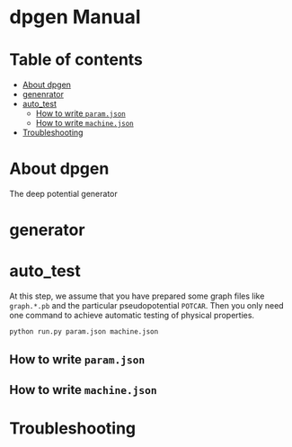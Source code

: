 <span style="font-size:larger;">dpgen Manual</span>
========

# Table of contents
- [About dpgen](#About-dpgen)
- [genenrator](#generator)
- [auto_test](#auto_test)
  - [How to write `param.json`](##How-to-write-`param.json`)
  - [How to write `machine.json`](##How-to-write-`machine.json`)
- [Troubleshooting](#Troubleshooting)
# About dpgen
The deep potential generator
# generator
# auto_test
At this step, we assume that you have prepared some graph files like `graph.*.pb` and the particular pseudopotential `POTCAR`.
Then you only need one command to achieve automatic testing of physical properties.
```
python run.py param.json machine.json
```
## How to write `param.json`

## How to write `machine.json`

# Troubleshooting
